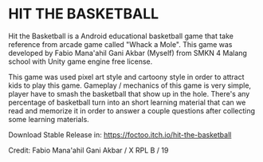 # HIT THE BASKETBALL

Hit the Basketball is a Android educational basketball game that take reference from arcade game called "Whack a Mole". This game was developed by Fabio Mana'ahil Gani Akbar (Myself) from SMKN 4 Malang school with Unity game engine free license.

This game was used pixel art style and cartoony style in order to attract kids to play this game. Gameplay / mechanics of this game is very simple, player have to smash the basketball that show up in the hole. There's any percentage of basketball turn into an short learning material that can we read and memorize it in order to answer a couple questions after collecting some learning materials.

Download Stable Release in:
https://foctoo.itch.io/hit-the-basketball

Credit: Fabio Mana'ahil Gani Akbar / X RPL B / 19
